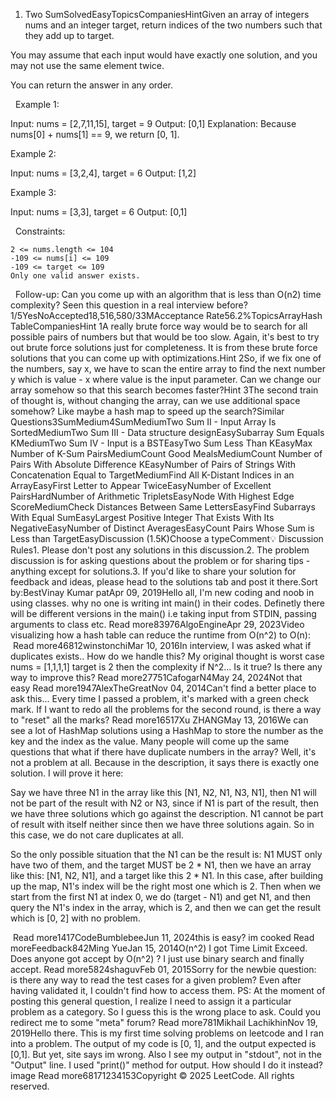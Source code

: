 1. Two SumSolvedEasyTopicsCompaniesHintGiven an array of integers nums and an integer target, return indices of the two numbers such that they add up to target.

You may assume that each input would have exactly one solution, and you may not use the same element twice.

You can return the answer in any order.

 
Example 1:

Input: nums = [2,7,11,15], target = 9
Output: [0,1]
Explanation: Because nums[0] + nums[1] == 9, we return [0, 1].


Example 2:

Input: nums = [3,2,4], target = 6
Output: [1,2]


Example 3:

Input: nums = [3,3], target = 6
Output: [0,1]


 
Constraints:


	2 <= nums.length <= 104
	-109 <= nums[i] <= 109
	-109 <= target <= 109
	Only one valid answer exists.


 
Follow-up: Can you come up with an algorithm that is less than O(n2) time complexity? Seen this question in a real interview before?1/5YesNoAccepted18,516,580/33MAcceptance Rate56.2%TopicsArrayHash TableCompaniesHint 1A really brute force way would be to search for all possible pairs of numbers but that would be too slow. Again, it's best to try out brute force solutions just for completeness. It is from these brute force solutions that you can come up with optimizations.Hint 2So, if we fix one of the numbers, say x, we have to scan the entire array to find the next number y which is value - x where value is the input parameter. Can we change our array somehow so that this search becomes faster?Hint 3The second train of thought is, without changing the array, can we use additional space somehow? Like maybe a hash map to speed up the search?Similar Questions3SumMedium4SumMediumTwo Sum II - Input Array Is SortedMediumTwo Sum III - Data structure designEasySubarray Sum Equals KMediumTwo Sum IV - Input is a BSTEasyTwo Sum Less Than KEasyMax Number of K-Sum PairsMediumCount Good MealsMediumCount Number of Pairs With Absolute Difference KEasyNumber of Pairs of Strings With Concatenation Equal to TargetMediumFind All K-Distant Indices in an ArrayEasyFirst Letter to Appear TwiceEasyNumber of Excellent PairsHardNumber of Arithmetic TripletsEasyNode With Highest Edge ScoreMediumCheck Distances Between Same LettersEasyFind Subarrays With Equal SumEasyLargest Positive Integer That Exists With Its NegativeEasyNumber of Distinct AveragesEasyCount Pairs Whose Sum is Less than TargetEasyDiscussion (1.5K)Choose a typeComment💡 Discussion Rules1. Please don't post any solutions in this discussion.2. The problem discussion is for asking questions about the problem or for sharing tips - anything except for solutions.3. If you'd like to share your solution for feedback and ideas, please head to the solutions tab and post it there.Sort by:BestVinay Kumar patApr 09, 2019Hello all,
I'm new coding and noob in using classes. why no one is writing int main() in their codes. Definetly there will be different versions in the main() i.e taking input from STDIN, passing arguments to class etc. Read more83976AlgoEngineApr 29, 2023Video visualizing how a hash table can reduce the runtime from O(n^2) to O(n):
 Read more46812winstonchiMar 10, 2016In interview, I was asked what if duplicates exists.. How do we handle this?
My original thought is worst case nums = [1,1,1,1] target is 2
then the complexity if N^2... Is it true?
Is there any way to improve this? Read more27751CafogarN4May 24, 2024Not that easy Read more1947AlexTheGreatNov 04, 2014Can't find a better place to ask this...
Every time I passed a problem, it's marked with a green check mark.
If I want to redo all the problems for the second round, is there a way to "reset" all the marks? Read more16517Xu ZHANGMay 13, 2016We can see a lot of HashMap solutions using a HashMap to store the number as the key and the index as the value.
Many people will come up the same questions that what if there have duplicate numbers in the array?
Well, it's not a problem at all. Because in the description, it says there is exactly one solution. I will prove it here:


Say we have three N1 in the array like this [N1, N2, N1, N3, N1], then N1 will not be part of the result with N2 or N3, since if N1 is part of the result, then we have three solutions which go against the description. N1 cannot be part of result with itself neither since then we have three solutions again. So in this case, we do not care duplicates at all.


So the only possible situation that the N1 can be the result is: N1 MUST only have two of them, and the target MUST be 2 * N1, then we have an array like this: [N1, N2, N1], and a target like this 2 * N1. In this case, after building up the map, N1's index will be the right most one which is 2. Then when we start from the first N1 at index 0, we do (target - N1) and get N1, and then query the N1's index in the array, which is 2, and then we can get the result which is [0, 2] with no problem.

 Read more1417CodeBumblebeeJun 11, 2024this is easy? im cooked Read moreFeedback842Ming YueJan 15, 2014O(n^2) I got Time Limit Exceed. Does anyone got accept by O(n^2) ? I just use binary search and finally accept. Read more5824shaguvFeb 01, 2015Sorry for the newbie question: is there any way to read the test cases for a given problem? Even after having validated it, I couldn't find how to access them.
PS: At the moment of posting this general question, I realize I need to assign it a particular problem as a category. So I guess this is the wrong place to ask. Could you redirect me to some "meta" forum? Read more781Mikhail LachikhinNov 19, 2019Hello there. This is my first time solving problems on leetcode and I ran into a problem. The output of my code is [0, 1], and the output expected is [0,1]. But yet, site says im wrong. Also I see my output in "stdout", not in the "Output" line. I used "print()" method for output. How should I do it instead? image Read more68171234153Copyright © 2025 LeetCode. All rights reserved.